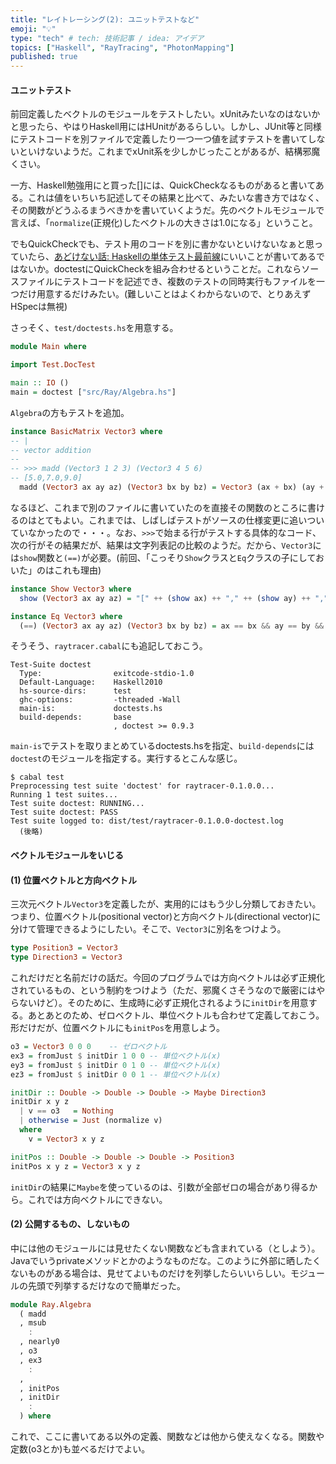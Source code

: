 ```yaml
---
title: "レイトレーシング(2): ユニットテストなど"
emoji: "💡"
type: "tech" # tech: 技術記事 / idea: アイデア
topics: ["Haskell", "RayTracing", "PhotonMapping"]
published: true
---
```

#### ユニットテスト


前回定義したベクトルのモジュールをテストしたい。xUnitみたいなのはないかと思ったら、やはりHaskell用にはHUnitがあるらしい。しかし、JUnit等と同様にテストコードを別ファイルで定義したり一つ一つ値を試すテストを書いてしないといけないようだ。これまでxUnit系を少しかじったことがあるが、結構邪魔くさい。

一方、Haskell勉強用にと買った[]には、QuickCheckなるものがあると書いてある。これは値をいちいち記述してその結果と比べて、みたいな書き方ではなく、その関数がどうふるまうべきかを書いていくようだ。先のベクトルモジュールで言えば、「`normalize`(正規化)したベクトルの大きさは1.0になる」ということ。

でもQuickCheckでも、テスト用のコードを別に書かないといけないなぁと思っていたら、[あどけない話: Haskellの単体テスト最前線](http://d.hatena.ne.jp/kazu-yamamoto/20121205/1354692144)にいいことが書いてあるではないか。doctestにQuickCheckを組み合わせるということだ。これならソースファイルにテストコードを記述でき、複数のテストの同時実行もファイルを一つだけ用意するだけみたい。(難しいことはよくわからないので、とりあえずHSpecは無視)

さっそく、`test/doctests.hs`を用意する。

```haskell
module Main where

import Test.DocTest

main :: IO ()
main = doctest ["src/Ray/Algebra.hs"]
```

`Algebra`の方もテストを追加。

```haskell
instance BasicMatrix Vector3 where
-- |
-- vector addition
--
-- >>> madd (Vector3 1 2 3) (Vector3 4 5 6)
-- [5.0,7.0,9.0]
  madd (Vector3 ax ay az) (Vector3 bx by bz) = Vector3 (ax + bx) (ay + by) (az + bz)
```

なるほど、これまで別のファイルに書いていたのを直接その関数のところに書けるのはとてもよい。これまでは、しばしばテストがソースの仕様変更に追いついていなかったので・・・。なお、`>>>`で始まる行がテストする具体的なコード、次の行がその結果だが、結果は文字列表記の比較のようだ。だから、`Vector3`には`show`関数と`(==)`が必要。(前回、「こっそり`Show`クラスと`Eq`クラスの子にしておいた」のはこれも理由)

```haskell
instance Show Vector3 where
  show (Vector3 ax ay az) = "[" ++ (show ax) ++ "," ++ (show ay) ++ "," ++ (show az) ++ "]"

instance Eq Vector3 where
  (==) (Vector3 ax ay az) (Vector3 bx by bz) = ax == bx && ay == by && az == bz
```

そうそう、`raytracer.cabal`にも追記しておこう。

```
Test-Suite doctest
  Type:                exitcode-stdio-1.0
  Default-Language:    Haskell2010
  hs-source-dirs:      test
  ghc-options:         -threaded -Wall
  main-is:             doctests.hs
  build-depends:       base
                       , doctest >= 0.9.3
```

`main-is`でテストを取りまとめているdoctests.hsを指定、`build-depends`には`doctest`のモジュールを指定する。実行するとこんな感じ。

```
$ cabal test
Preprocessing test suite 'doctest' for raytracer-0.1.0.0...
Running 1 test suites...
Test suite doctest: RUNNING...
Test suite doctest: PASS
Test suite logged to: dist/test/raytracer-0.1.0.0-doctest.log
  (後略)
```



#### ベクトルモジュールをいじる

#### (1) 位置ベクトルと方向ベクトル

三次元ベクトル`Vector3`を定義したが、実用的にはもう少し分類しておきたい。つまり、位置ベクトル(positional vector)と方向ベクトル(directional vector)に分けて管理できるようにしたい。そこで、`Vector3`に別名をつけよう。

```haskell
type Position3 = Vector3
type Direction3 = Vector3
```

これだけだと名前だけの話だ。今回のプログラムでは方向ベクトルは必ず正規化されているもの、という制約をつけよう（ただ、邪魔くさそうなので厳密にはやらないけど）。そのために、生成時に必ず正規化されるように`initDir`を用意する。あとあとのため、ゼロベクトル、単位ベクトルも合わせて定義しておこう。形だけだが、位置ベクトルにも`initPos`を用意しよう。

```haskell
o3 = Vector3 0 0 0    -- ゼロベクトル
ex3 = fromJust $ initDir 1 0 0 -- 単位ベクトル(x)
ey3 = fromJust $ initDir 0 1 0 -- 単位ベクトル(x)
ez3 = fromJust $ initDir 0 0 1 -- 単位ベクトル(x)

initDir :: Double -> Double -> Double -> Maybe Direction3
initDir x y z
  | v == o3   = Nothing
  | otherwise = Just (normalize v)
  where
    v = Vector3 x y z

initPos :: Double -> Double -> Double -> Position3
initPos x y z = Vector3 x y z

```

`initDir`の結果に`Maybe`を使っているのは、引数が全部ゼロの場合があり得るから。これでは方向ベクトルにできない。


#### (2) 公開するもの、しないもの

中には他のモジュールには見せたくない関数なども含まれている（としよう）。Javaでいうprivateメソッドとかのようなものだな。このように外部に晒したくないものがある場合は、見せてよいものだけを列挙したらいいらしい。モジュールの先頭で列挙するだけなので簡単だった。

```haskell
module Ray.Algebra
  ( madd
  , msub
    :
  , nearly0
  , o3
  , ex3
    :
  ,
  , initPos
  , initDir
    :
  ) where
```

これで、ここに書いてある以外の定義、関数などは他から使えなくなる。関数や定数(o3とか)も並べるだけでよい。
